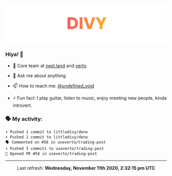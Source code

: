 
![](https://github.com/divy-work/divy-work/raw/master/assets/divy.png)

### Hiya! 👋

- 🔭 Core team at [nest.land](https://github.com/nestdotland/nest.land) and [verto](https://github.com/useverto/verto)

- 💬 Ask me about anything

- 📫 How to reach me: [@undefined_void](https://instagram.com/divy.exe)

- ⚡ Fun fact: I play guitar, listen to music, enjoy meeting new people, kinda introvert.

### 🗣 My activity:

```
⬆️ Pushed 1 commit to littledivy/deno
⬆️ Pushed 1 commit to littledivy/deno
🗣 Commented on #58 in useverto/trading-post
⬆️ Pushed 3 commits to useverto/trading-post
💪 Opened PR #58 in useverto/trading-post
```

------------
<p align="center">Last refresh: <b>Wednesday, November 11th 2020, 2:32:15 pm UTC</b></p>
